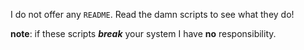 I do not offer any `README`. Read the damn scripts to see what they do!

**note**: if these scripts ***break*** your system I have **no** responsibility.

